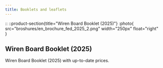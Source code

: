 ```yaml
---
title: Booklets and leaflets
---
```


::
::product-section{title="Wiren Board Booklet (2025)"}
:photo{
  src="broshures/en_brochure_fed_2025_2.png"
  width="250px"
  float="right"
}
## Wiren Board Booklet (2025)
Wiren Board Booklet (2025) with up-to-date prices.

